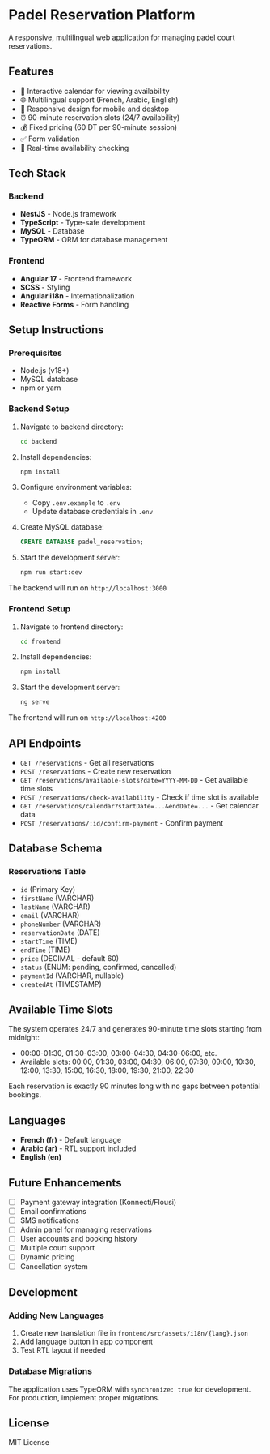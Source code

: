 # Padel Reservation Platform

A responsive, multilingual web application for managing padel court reservations.

## Features

- 📅 Interactive calendar for viewing availability
- 🌐 Multilingual support (French, Arabic, English)
- 📱 Responsive design for mobile and desktop
- ⏰ 90-minute reservation slots (24/7 availability)
- 💰 Fixed pricing (60 DT per 90-minute session)
- ✅ Form validation
- 🔄 Real-time availability checking

## Tech Stack

### Backend
- **NestJS** - Node.js framework
- **TypeScript** - Type-safe development
- **MySQL** - Database
- **TypeORM** - ORM for database management

### Frontend
- **Angular 17** - Frontend framework
- **SCSS** - Styling
- **Angular i18n** - Internationalization
- **Reactive Forms** - Form handling

## Setup Instructions

### Prerequisites
- Node.js (v18+)
- MySQL database
- npm or yarn

### Backend Setup

1. Navigate to backend directory:
   ```bash
   cd backend
   ```

2. Install dependencies:
   ```bash
   npm install
   ```

3. Configure environment variables:
   - Copy `.env.example` to `.env`
   - Update database credentials in `.env`

4. Create MySQL database:
   ```sql
   CREATE DATABASE padel_reservation;
   ```

5. Start the development server:
   ```bash
   npm run start:dev
   ```

The backend will run on `http://localhost:3000`

### Frontend Setup

1. Navigate to frontend directory:
   ```bash
   cd frontend
   ```

2. Install dependencies:
   ```bash
   npm install
   ```

3. Start the development server:
   ```bash
   ng serve
   ```

The frontend will run on `http://localhost:4200`

## API Endpoints

- `GET /reservations` - Get all reservations
- `POST /reservations` - Create new reservation
- `GET /reservations/available-slots?date=YYYY-MM-DD` - Get available time slots
- `POST /reservations/check-availability` - Check if time slot is available
- `GET /reservations/calendar?startDate=...&endDate=...` - Get calendar data
- `POST /reservations/:id/confirm-payment` - Confirm payment

## Database Schema

### Reservations Table
- `id` (Primary Key)
- `firstName` (VARCHAR)
- `lastName` (VARCHAR)
- `email` (VARCHAR)
- `phoneNumber` (VARCHAR)
- `reservationDate` (DATE)
- `startTime` (TIME)
- `endTime` (TIME)
- `price` (DECIMAL - default 60)
- `status` (ENUM: pending, confirmed, cancelled)
- `paymentId` (VARCHAR, nullable)
- `createdAt` (TIMESTAMP)

## Available Time Slots

The system operates 24/7 and generates 90-minute time slots starting from midnight:
- 00:00-01:30, 01:30-03:00, 03:00-04:30, 04:30-06:00, etc.
- Available slots: 00:00, 01:30, 03:00, 04:30, 06:00, 07:30, 09:00, 10:30, 12:00, 13:30, 15:00, 16:30, 18:00, 19:30, 21:00, 22:30

Each reservation is exactly 90 minutes long with no gaps between potential bookings.

## Languages

- **French (fr)** - Default language
- **Arabic (ar)** - RTL support included
- **English (en)**

## Future Enhancements

- [ ] Payment gateway integration (Konnecti/Flousi)
- [ ] Email confirmations
- [ ] SMS notifications
- [ ] Admin panel for managing reservations
- [ ] User accounts and booking history
- [ ] Multiple court support
- [ ] Dynamic pricing
- [ ] Cancellation system

## Development

### Adding New Languages

1. Create new translation file in `frontend/src/assets/i18n/{lang}.json`
2. Add language button in app component
3. Test RTL layout if needed

### Database Migrations

The application uses TypeORM with `synchronize: true` for development. For production, implement proper migrations.

## License

MIT License